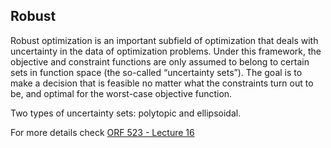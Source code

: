 ## Robust

Robust optimization is an important subfield of optimization that deals with uncertainty in the data of optimization problems. Under this framework, the objective and constraint functions are only assumed to belong to certain sets in function space (the so-called “uncertainty sets”). The goal is to make a decision that is feasible no matter what the constraints turn out to be, and optimal for the worst-case objective function.

Two types of uncertainty sets: polytopic and ellipsoidal.

For more details check [ORF 523 - Lecture 16](https://www.princeton.edu/~aaa/Public/Teaching/ORF523/S16/ORF523_S16_Lec16_gh.pdf)